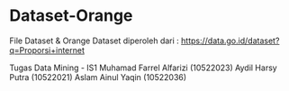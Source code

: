 # Dataset-Orange
File Dataset &amp; Orange
Dataset diperoleh dari : https://data.go.id/dataset?q=Proporsi+internet

Tugas Data Mining - IS1
Muhamad Farrel Alfarizi (10522023)
Aydil Harsy Putra (10522021)
Aslam Ainul Yaqin (10522036)
